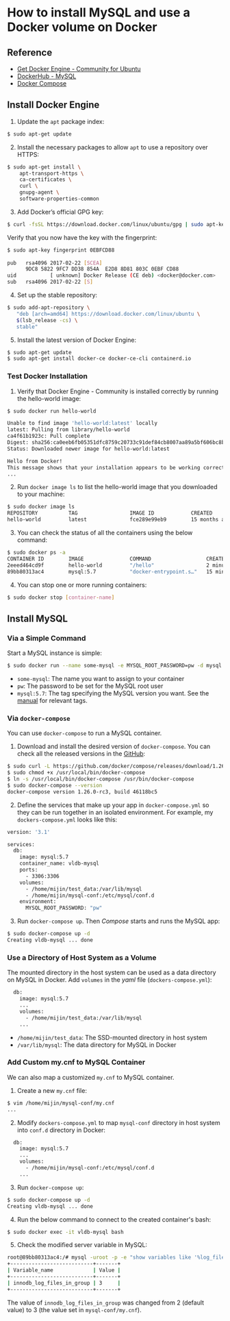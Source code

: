 # How to install MySQL and use a Docker volume on Docker

## Reference

- [Get Docker Engine - Community for Ubuntu](https://docs.docker.com/install/linux/docker-ce/ubuntu/)
- [DockerHub - MySQL](https://hub.docker.com/_/mysql)
- [Docker Compose](https://github.com/docker/compose)

## Install Docker Engine

1. Update the `apt` package index:

```bash
$ sudo apt-get update
```

2. Install the necessary packages to allow `apt` to use a repository over HTTPS:

```bash
$ sudo apt-get install \
    apt-transport-https \
    ca-certificates \
    curl \
    gnupg-agent \
    software-properties-common
```

3. Add Docker’s official GPG key:

```bash
$ curl -fsSL https://download.docker.com/linux/ubuntu/gpg | sudo apt-key add -
```

Verify that you now have the key with the fingerprint:

```bash
$ sudo apt-key fingerprint 0EBFCD88
    
pub   rsa4096 2017-02-22 [SCEA]
      9DC8 5822 9FC7 DD38 854A  E2D8 8D81 803C 0EBF CD88
uid           [ unknown] Docker Release (CE deb) <docker@docker.com>
sub   rsa4096 2017-02-22 [S]
```

4. Set up the stable repository:

```bash
$ sudo add-apt-repository \
   "deb [arch=amd64] https://download.docker.com/linux/ubuntu \
   $(lsb_release -cs) \
   stable"
```

5. Install the latest version of Docker Engine:

```bash
$ sudo apt-get update
$ sudo apt-get install docker-ce docker-ce-cli containerd.io
```

### Test Docker Installation

1. Verify that Docker Engine - Community is installed correctly by running the hello-world image:

```bash
$ sudo docker run hello-world

Unable to find image 'hello-world:latest' locally
latest: Pulling from library/hello-world
ca4f61b1923c: Pull complete
Digest: sha256:ca0eeb6fb05351dfc8759c20733c91def84cb8007aa89a5bf606bc8b315b9fc7
Status: Downloaded newer image for hello-world:latest

Hello from Docker!
This message shows that your installation appears to be working correctly.
...
```

2. Run `docker image ls` to list the hello-world image that you downloaded to your machine:

```bash
$ sudo docker image ls
REPOSITORY          TAG                 IMAGE ID            CREATED             SIZE
hello-world         latest              fce289e99eb9        15 months ago       1.84kB
```

3. You can check the status of all the containers using the below command:

```bash
$ sudo docker ps -a
CONTAINER ID        IMAGE               COMMAND                  CREATED             STATUS                     PORTS                               NAMES
2eeed464cd9f        hello-world         "/hello"                 2 minutes ago       Exited (0) 2 minutes ago                                       objective_perlman
89bb80313ac4        mysql:5.7           "docker-entrypoint.s…"   15 minutes ago      Up 15 minutes              0.0.0.0:3306->3306/tcp, 33060/tcp   vldb-mysql
```

4. You can stop one or more running containers:

```bash
$ sudo docker stop [container-name]
```

## Install MySQL

### Via a Simple Command

Start a MySQL instance is simple:

```bash
$ sudo docker run --name some-mysql -e MYSQL_ROOT_PASSWORD=pw -d mysql:5.7
```

- `some-mysql`: The name you want to assign to your container
- `pw`: The password to be set for the MySQL root user
- `mysql:5.7`: The tag specifying the MySQL version you want. See the [manual](https://hub.docker.com/_/mysql) for relevant tags.

### Via `docker-compose`

You can use `docker-compose` to run a MySQL container. 

1. Download and install the desired version of `docker-compose`. You can check all the released versions in the [GitHub](https://github.com/docker/compose/releases):

```bash
$ sudo curl -L https://github.com/docker/compose/releases/download/1.26.0-rc3/docker-compose-Linux-x86_64 -o /usr/local/bin/docker-compose
$ sudo chmod +x /usr/local/bin/docker-compose
$ ln -s /usr/local/bin/docker-compose /usr/bin/docker-compose
$ sudo docker-compose --version
docker-compose version 1.26.0-rc3, build 46118bc5
```

2. Define the services that make up your app in `docker-compose.yml` so they can be run together in an isolated environment. For example, my `dockers-compose.yml` looks like this:

```bash
version: '3.1'

services:
  db:
    image: mysql:5.7
    container_name: vldb-mysql
    ports:
      - 3306:3306
    volumes:
      - /home/mijin/test_data:/var/lib/mysql
      - /home/mijin/mysql-conf:/etc/mysql/conf.d
    environment:
      MYSQL_ROOT_PASSWORD: "pw"
```

3. Run `docker-compose up`. Then *Compose* starts and runs the MySQL app:

```bash
$ sudo docker-compose up -d
Creating vldb-mysql ... done
```

### Use a Directory of Host System as a Volume

The mounted directory in the host system can be used as a data directory on MySQL in Docker. Add `volumes` in the *yaml* file (`dockers-compose.yml`):

```bash
  db:
    image: mysql:5.7
    ...
    volumes:
      - /home/mijin/test_data:/var/lib/mysql
    ...
```

- `/home/mijin/test_data`: The SSD-mounted directory in host system
- `/var/lib/mysql`: The data directory for MySQL in Docker 

### Add Custom my.cnf to MySQL Container

We can also map a customized `my.cnf` to MySQL container.

1. Create a new `my.cnf` file:

```bash
$ vim /home/mijin/mysql-conf/my.cnf
...
```

2. Modify `dockers-compose.yml` to map `mysql-conf` directory in host system into `conf.d` directory in Docker:

```bash
  db:
    image: mysql:5.7
    ...
    volumes:
      - /home/mijin/mysql-conf:/etc/mysql/conf.d
    ...
```

3. Run `docker-compose up`:

```bash
$ sudo docker-compose up -d
Creating vldb-mysql ... done
```

4. Run the below command to connect to the created container's bash:

```bash
$ sudo docker exec -it vldb-mysql bash
```

5. Check the modified server variable in MySQL:

```bash
root@89bb80313ac4:/# mysql -uroot -p -e "show variables like '%log_files%'"
+---------------------------+-------+
| Variable_name             | Value |
+---------------------------+-------+
| innodb_log_files_in_group | 3     |
+---------------------------+-------+
```

The value of `innodb_log_files_in_group` was changed from 2 (default value) to 3 (the value set in `mysql-conf/my.cnf`).